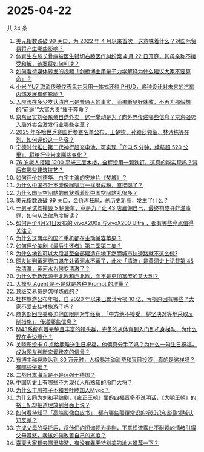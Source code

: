 # 2025-04-22

共 34 条

<!-- BEGIN -->
<!-- 最后更新时间 Tue Apr 22 2025 01:34:49 GMT+0800 (China Standard Time) -->

1. [美元指数跌破 99 关口，为 2022 年 4 月以来首次，这意味着什么？对国际贸易将产生哪些影响？](https://www.zhihu.com/search?q=https%3A%2F%2Fapi.zhihu.com%2Fquestions%2F1897605848336954287)
1. [体育生左膝长骨瘤被医生错切右膝医疗纠纷案 4 月 22 日开庭，其母亲称不接受和解，该案将如何判决？](https://www.zhihu.com/search?q=https%3A%2F%2Fapi.zhihu.com%2Fquestions%2F1897349214100480517)
1. [如何看待媒体转发的视频「剑桥博士用量子力学解释为什么建议大家不要算命」？](https://www.zhihu.com/search?q=https%3A%2F%2Fapi.zhihu.com%2Fquestions%2F1896659520786257018)
1. [小米 YU7 取消传统仪表盘并采用一体式环绕 PHUD，这种设计对未来的汽车内饰发展有何影响？](https://www.zhihu.com/search?q=https%3A%2F%2Fapi.zhihu.com%2Fquestions%2F1896500745999737931)
1. [人应该在多少岁认清自己是普通人的事实，而果断见好就收，不再为那假想的“前途”“大富大贵”疲于奔命？](https://www.zhihu.com/search?q=https%3A%2F%2Fapi.zhihu.com%2Fquestions%2F1896541632217719189)
1. [京东证实刘强东亲自送外卖，这一举动是为了向外界传递哪些信息？京东强势入局外卖会激发行业哪些变革？](https://www.zhihu.com/search?q=https%3A%2F%2Fapi.zhihu.com%2Fquestions%2F1897746808920306842)
1. [2025 年多哈世乒赛国乒参赛名单公布，王楚钦、孙颖莎领衔、林诗栋等在列，如何评价这一阵容？](https://www.zhihu.com/search?q=https%3A%2F%2Fapi.zhihu.com%2Fquestions%2F1897768585167856545)
1. [宁德时代推出第二代神行超充电池，可实现「充电 5 分钟，续航超 520 公里」，将给行业带来哪些变化？](https://www.zhihu.com/search?q=https%3A%2F%2Fapi.zhihu.com%2Fquestions%2F1897674344219529643)
1. [76 岁老人搭建 1200 平米三层木楼，全程没用一颗铁钉，这真的能实现吗？背后有哪些建筑技艺？](https://www.zhihu.com/search?q=https%3A%2F%2Fapi.zhihu.com%2Fquestions%2F1897347242664358651)
1. [如何评价刘德华、白宇主演的灾难片《焚城》？](https://www.zhihu.com/search?q=https%3A%2F%2Fapi.zhihu.com%2Fquestions%2F2373223688)
1. [为什么中国茶叶不能像咖啡豆一样磨成粉，直接喝了？](https://www.zhihu.com/search?q=https%3A%2F%2Fapi.zhihu.com%2Fquestions%2F1895171499788304397)
1. [为什么国际空间站的形状看着比中国空间站乱很多？](https://www.zhihu.com/search?q=https%3A%2F%2Fapi.zhihu.com%2Fquestions%2F1897004174085973298)
1. [美元指数跌破 99 关口，金价再狂飙，创历史新高，发生了什么？](https://www.zhihu.com/search?q=https%3A%2F%2Fapi.zhihu.com%2Fquestions%2F1897608826661872243)
1. [一男子试驾撞毁 5 辆豪车，竟是为了让 4S 店雇佣自己，最终构成寻衅滋事罪，如何从法律角度解读？](https://www.zhihu.com/search?q=https%3A%2F%2Fapi.zhihu.com%2Fquestions%2F1897353432836317854)
1. [如何评价4月21日发布的 vivoX200s 与vivoX200 Ultra ，都有哪些亮点值得关注？](https://www.zhihu.com/search?q=https%3A%2F%2Fapi.zhihu.com%2Fquestions%2F1897598422015533339)
1. [为什么这两年的国产手机都在主动兼容苹果？](https://www.zhihu.com/search?q=https%3A%2F%2Fapi.zhihu.com%2Fquestions%2F1897598598134354905)
1. [如何评价美剧《最后生还者》第二季第二集？](https://www.zhihu.com/search?q=https%3A%2F%2Fapi.zhihu.com%2Fquestions%2F1897638135854260818)
1. [为什么地铁可以大段甚至全部建造在地下然而城市快速路就不这么做?](https://www.zhihu.com/search?q=https%3A%2F%2Fapi.zhihu.com%2Fquestions%2F466038688)
1. [网友拍到黄河壶口瀑布处黄河水不黄了，此次「清流」是黄河史上记载第 45 次清澈，黄河水为何变清澈了？](https://www.zhihu.com/search?q=https%3A%2F%2Fapi.zhihu.com%2Fquestions%2F1896883591805367674)
1. [为什么新教起源于北欧和西北欧，而不是更加富庶的意大利？](https://www.zhihu.com/search?q=https%3A%2F%2Fapi.zhihu.com%2Fquestions%2F621991284)
1. [大模型 Agent 是不是就是各种 Prompt 的堆叠？](https://www.zhihu.com/search?q=https%3A%2F%2Fapi.zhihu.com%2Fquestions%2F1894891236617332066)
1. [顶级交易员是怎样炼成的？](https://www.zhihu.com/search?q=https%3A%2F%2Fapi.zhihu.com%2Fquestions%2F399717101)
1. [桂林旅游公布年报，自 2020 年以来已累计亏损 10 亿，亏损原因有哪些？大家不爱去桂林旅游了吗？](https://www.zhihu.com/search?q=https%3A%2F%2Fapi.zhihu.com%2Fquestions%2F1897359892001551123)
1. [商务部回应美胁迫他国限制对华经贸，「中方绝不接受，将坚决对等地采取反制措施」，传递哪些信息？](https://www.zhihu.com/search?q=https%3A%2F%2Fapi.zhihu.com%2Fquestions%2F1897575818252759202)
1. [M43系统有着完整且丰富的镜头群，完备的从体育到入门到机身梯队，为什么现在会边缘化？](https://www.zhihu.com/search?q=https%3A%2F%2Fapi.zhihu.com%2Fquestions%2F1895837233073848613)
1. [关晓彤没卡 0 点给鹿晗送生日祝福，他俩真分手了吗？为什么一句生日祝福，成为网友判断恋爱状态的信号？](https://www.zhihu.com/search?q=https%3A%2F%2Fapi.zhihu.com%2Fquestions%2F1897237552915773355)
1. [有博主称存款达到 30 万元时，人极易冲动消费和盲目投资，真的是这样吗？有哪些依据？](https://www.zhihu.com/search?q=https%3A%2F%2Fapi.zhihu.com%2Fquestions%2F1897028991606550872)
1. [二战日本海军是不是远强于德国？](https://www.zhihu.com/search?q=https%3A%2F%2Fapi.zhihu.com%2Fquestions%2F1894175790985372106)
1. [中国历史上有哪些不为现代人所熟知的冷门大将？](https://www.zhihu.com/search?q=https%3A%2F%2Fapi.zhihu.com%2Fquestions%2F27572823)
1. [为什么丰川祥子不和若叶睦加入Mygo？](https://www.zhihu.com/search?q=https%3A%2F%2Fapi.zhihu.com%2Fquestions%2F15380474823)
1. [为什么同为刘和平编剧，《雍正王朝》里的四福晋多不说明话，《大明王朝》的裕王妃却把道理放到台面上说？](https://www.zhihu.com/search?q=https%3A%2F%2Fapi.zhihu.com%2Fquestions%2F662129603)
1. [如何看待知乎「高端影像白皮书」，都有哪些颠覆常识的冷知识和影像领域认知反差？](https://www.zhihu.com/search?q=https%3A%2F%2Fapi.zhihu.com%2Fquestions%2F1897596243636621414)
1. [完成父母的委托后，将他们的问询视为挑剔，下意识流露出不耐烦的情绪引得父母暴怒，我该如何改善自己的态度？](https://www.zhihu.com/search?q=https%3A%2F%2Fapi.zhihu.com%2Fquestions%2F1896250594144019887)
1. [春天大家都去哪里旅游，有没有春天特别美的地方推荐一下？](https://www.zhihu.com/search?q=https%3A%2F%2Fapi.zhihu.com%2Fquestions%2F1888635188419985803)

<!-- END -->
